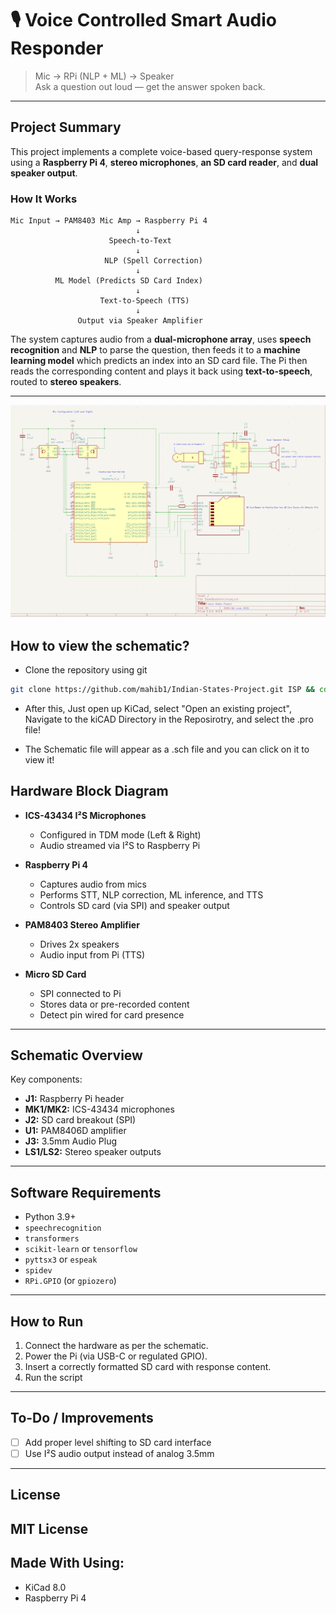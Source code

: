 # 🎙️ Voice Controlled Smart Audio Responder

> Mic → RPi (NLP + ML) → Speaker  
> Ask a question out loud — get the answer spoken back.

---

##  Project Summary

This project implements a complete voice-based query-response system using a **Raspberry Pi 4**, **stereo microphones**, **an SD card reader**, and **dual speaker output**.

###  How It Works

```text
Mic Input → PAM8403 Mic Amp → Raspberry Pi 4
                            ↓
                      Speech-to-Text
                            ↓
                     NLP (Spell Correction)
                            ↓
          ML Model (Predicts SD Card Index)
                            ↓
                    Text-to-Speech (TTS)
                            ↓
               Output via Speaker Amplifier
```

The system captures audio from a **dual-microphone array**, uses **speech recognition** and **NLP** to parse the question, then feeds it to a **machine learning model** which predicts an index into an SD card file. The Pi then reads the corresponding content and plays it back using **text-to-speech**, routed to **stereo speakers**.

---

![Schematic Overview](./images/Schem.png)

## How to view the schematic? 
- Clone the repository using git 
```Bash 
git clone https://github.com/mahib1/Indian-States-Project.git ISP && cd ISP/kiCAD 
```

- After this, Just open up KiCad, select "Open an existing project", Navigate to the kiCAD Directory in the Reposirotry, and select the .pro file!

- The Schematic file will appear as a .sch file and you can click on it to view it!

##  Hardware Block Diagram

- **ICS-43434 I²S Microphones**
  - Configured in TDM mode (Left & Right)
  - Audio streamed via I²S to Raspberry Pi

- **Raspberry Pi 4**
  - Captures audio from mics
  - Performs STT, NLP correction, ML inference, and TTS
  - Controls SD card (via SPI) and speaker output

- **PAM8403 Stereo Amplifier**
  - Drives 2x speakers
  - Audio input from Pi (TTS)

- **Micro SD Card**
  - SPI connected to Pi
  - Stores data or pre-recorded content
  - Detect pin wired for card presence

---

##  Schematic Overview

Key components:
- **J1:** Raspberry Pi header
- **MK1/MK2:** ICS-43434 microphones
- **J2:** SD card breakout (SPI)
- **U1:** PAM8406D amplifier
- **J3:** 3.5mm Audio Plug
- **LS1/LS2:** Stereo speaker outputs


---

##  Software Requirements

- Python 3.9+
- `speechrecognition`
- `transformers`
- `scikit-learn` or `tensorflow`
- `pyttsx3` or `espeak`
- `spidev`
- `RPi.GPIO` (or `gpiozero`)

---

##  How to Run

1. Connect the hardware as per the schematic.
2. Power the Pi (via USB-C or regulated GPIO).
3. Insert a correctly formatted SD card with response content.
4. Run the script

---

##  To-Do / Improvements

- [ ] Add proper level shifting to SD card interface
- [ ] Use I²S audio output instead of analog 3.5mm

---

##  License

MIT License
---

##  Made With  Using:
- KiCad 8.0
- Raspberry Pi 4

